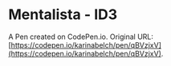 # Mentalista - ID3

A Pen created on CodePen.io. Original URL: [https://codepen.io/karinabelch/pen/qBVzjxV](https://codepen.io/karinabelch/pen/qBVzjxV).


